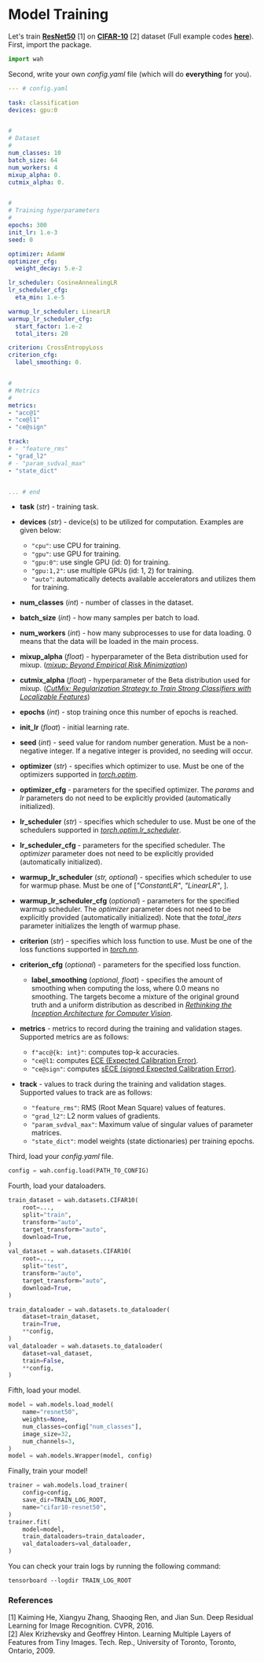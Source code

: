# Model Training

Let's train [**ResNet50**](https://arxiv.org/abs/1512.03385) [1]
on [**CIFAR-10**](https://www.cs.toronto.edu/~kriz/cifar.html) [2] dataset
(Full example codes
[**here**](https://github.com/yupeeee/WAH/tree/main/examples/model_training/train.py)).\
First, import the package.

```python
import wah
```

Second, write your own *config.yaml* file (which will do **everything** for you).

```yaml
--- # config.yaml

task: classification
devices: gpu:0


#
# Dataset
#
num_classes: 10
batch_size: 64
num_workers: 4
mixup_alpha: 0.
cutmix_alpha: 0.


#
# Training hyperparameters
#
epochs: 300
init_lr: 1.e-3
seed: 0

optimizer: AdamW
optimizer_cfg:
  weight_decay: 5.e-2

lr_scheduler: CosineAnnealingLR
lr_scheduler_cfg:
  eta_min: 1.e-5

warmup_lr_scheduler: LinearLR
warmup_lr_scheduler_cfg:
  start_factor: 1.e-2
  total_iters: 20

criterion: CrossEntropyLoss
criterion_cfg:
  label_smoothing: 0.


#
# Metrics
#
metrics:
- "acc@1"
- "ce@l1"
- "ce@sign"

track:
# - "feature_rms"
- "grad_l2"
# - "param_svdval_max"
- "state_dict"


... # end
```

- **task** (*str*) -
  training task.

- **devices** (*str*) -
  device(s) to be utilized for computation.
  Examples are given below:
  - `"cpu"`: use CPU for training.
  - `"gpu"`: use GPU for training.
  - `"gpu:0"`: use single GPU (id: 0) for training.
  - `"gpu:1,2"`: use multiple GPUs (id: 1, 2) for training.
  - `"auto"`: automatically detects available accelerators and utilizes them for training.

- **num_classes** (*int*) -
  number of classes in the dataset.

- **batch_size** (*int*) -
  how many samples per batch to load.

- **num_workers** (*int*) -
  how many subprocesses to use for data loading.
  0 means that the data will be loaded in the main process.

- **mixup_alpha** (*float*) -
  hyperparameter of the Beta distribution used for mixup.
  ([*mixup: Beyond Empirical Risk Minimization*](https://arxiv.org/abs/1710.09412))

- **cutmix_alpha** (*float*) -
  hyperparameter of the Beta distribution used for mixup.
  ([*CutMix: Regularization Strategy to Train Strong Classifiers with Localizable Features*](https://arxiv.org/abs/1905.04899))

- **epochs** (*int*) -
  stop training once this number of epochs is reached.

- **init_lr** (*float*) -
  initial learning rate.

- **seed** (*int*) -
  seed value for random number generation.
  Must be a non-negative integer.
  If a negative integer is provided, no seeding will occur.

- **optimizer** (*str*) -
  specifies which optimizer to use.
  Must be one of the optimizers supported in
  [*torch.optim*](https://pytorch.org/docs/stable/optim.html#algorithms).

- **optimizer_cfg** -
  parameters for the specified optimizer.
  The *params* and *lr* parameters do not need to be explicitly provided (automatically initialized).

- **lr_scheduler** (*str*) -
  specifies which scheduler to use.
  Must be one of the schedulers supported in
  [*torch.optim.lr_scheduler*](https://pytorch.org/docs/stable/optim.html#how-to-adjust-learning-rate).

- **lr_scheduler_cfg** -
  parameters for the specified scheduler.
  The *optimizer* parameter does not need to be explicitly provided (automatically initialized).

- **warmup_lr_scheduler** (*str, optional*) -
  specifies which scheduler to use for warmup phase.
  Must be one of [*"ConstantLR"*, *"LinearLR"*, ].

- **warmup_lr_scheduler_cfg** (*optional*) -
  parameters for the specified warmup scheduler.
  The *optimizer* parameter does not need to be explicitly provided (automatically initialized).
  Note that the *total_iters* parameter initializes the length of warmup phase.

- **criterion** (*str*) -
  specifies which loss function to use.
  Must be one of the loss functions supported in
  [*torch.nn*](https://pytorch.org/docs/stable/nn.html#loss-functions).

- **criterion_cfg** (*optional*) -
  parameters for the specified loss function.

  - **label_smoothing** (*optional, float*) -
     specifies the amount of smoothing when computing the loss, where 0.0 means no smoothing.
     The targets become a mixture of the original ground truth and a uniform distribution
     as described in [*Rethinking the Inception Architecture for Computer Vision*](https://arxiv.org/abs/1512.00567).

- **metrics** -
  metrics to record during the training and validation stages.
  Supported metrics are as follows:
  - `f"acc@{k: int}"`: computes top-k accuracies.
  - `"ce@l1`: computes [ECE (Expected Calibration Error)](https://ojs.aaai.org/index.php/AAAI/article/view/9602).
  - `"ce@sign"`: computes [sECE (signed Expected Calibration Error)](https://arxiv.org/abs/2210.05742).

- **track** -
  values to track during the training and validation stages.
  Supported values to track are as follows:
  - `"feature_rms"`: RMS (Root Mean Square) values of features.
  - `"grad_l2"`: L2 norm values of gradients.
  - `"param_svdval_max"`: Maximum value of singular values of parameter matrices.
  - `"state_dict"`: model weights (state dictionaries) per training epochs.

Third, load your *config.yaml* file.

```python
config = wah.config.load(PATH_TO_CONFIG)
```

Fourth, load your dataloaders.

```python
train_dataset = wah.datasets.CIFAR10(
    root=...,
    split="train",
    transform="auto",
    target_transform="auto",
    download=True,
)
val_dataset = wah.datasets.CIFAR10(
    root=...,
    split="test",
    transform="auto",
    target_transform="auto",
    download=True,
)

train_dataloader = wah.datasets.to_dataloader(
    dataset=train_dataset,
    train=True,
    **config,
)
val_dataloader = wah.datasets.to_dataloader(
    dataset=val_dataset,
    train=False,
    **config,
)
```

Fifth, load your model.

```python
model = wah.models.load_model(
    name="resnet50",
    weights=None,
    num_classes=config["num_classes"],
    image_size=32,
    num_channels=3,
)
model = wah.models.Wrapper(model, config)
```

Finally, train your model!

```python
trainer = wah.models.load_trainer(
    config=config,
    save_dir=TRAIN_LOG_ROOT,
    name="cifar10-resnet50",
)
trainer.fit(
    model=model,
    train_dataloaders=train_dataloader,
    val_dataloaders=val_dataloader,
)
```

You can check your train logs by running the following command:

```commandline
tensorboard --logdir TRAIN_LOG_ROOT
```

### References

[1] Kaiming He, Xiangyu Zhang, Shaoqing Ren, and Jian Sun. Deep Residual Learning for Image Recognition. CVPR, 2016.\
[2] Alex Krizhevsky and Geoffrey Hinton. Learning Multiple Layers of Features from Tiny Images. Tech. Rep., University
of Toronto, Toronto, Ontario, 2009.
